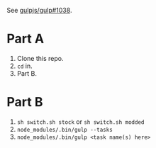 See [gulpjs/gulp#1038](https://github.com/gulpjs/gulp/issues/1038).

# Part A
1. Clone this repo.
2. `cd` in.
3. Part B.

# Part B
1. `sh switch.sh stock` or `sh switch.sh modded`
2. `node_modules/.bin/gulp --tasks`
3. `node_modules/.bin/gulp <task name(s) here>`
